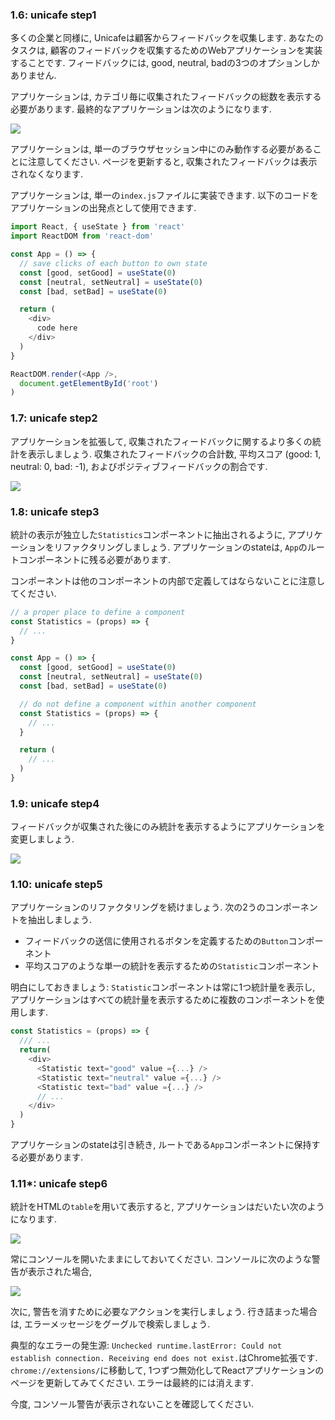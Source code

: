 ### 1.6: unicafe step1
多くの企業と同様に, Unicafeは顧客からフィードバックを収集します.
あなたのタスクは, 顧客のフィードバックを収集するためのWebアプリケーションを実装することです.
フィードバックには, good, neutral, badの3つのオプションしかありません.

アプリケーションは, カテゴリ毎に収集されたフィードバックの総数を表示する必要があります.
最終的なアプリケーションは次のようになります.

<img src="https://fullstackopen.com/static/d4fe767d6d8eb46f1dd21334f5f9e46e/14be6/13e.png">

アプリケーションは, 単一のブラウザセッション中にのみ動作する必要があることに注意してください.
ページを更新すると, 収集されたフィードバックは表示されなくなります.

アプリケーションは, 単一の`index.js`ファイルに実装できます.
以下のコードをアプリケーションの出発点として使用できます.

```js
import React, { useState } from 'react'
import ReactDOM from 'react-dom'

const App = () => {
  // save clicks of each button to own state
  const [good, setGood] = useState(0)
  const [neutral, setNeutral] = useState(0)
  const [bad, setBad] = useState(0)

  return (
    <div>
      code here
    </div>
  )
}

ReactDOM.render(<App />,
  document.getElementById('root')
)
```

### 1.7: unicafe step2
アプリケーションを拡張して, 収集されたフィードバックに関するより多くの統計を表示しましょう.
収集されたフィードバックの合計数, 平均スコア (good: 1, neutral: 0, bad: -1), およびポジティブフィードバックの割合です.

<img src="https://fullstackopen.com/static/0a5d15ae9f055a15cb469b9c9223df41/14be6/14e.png">

### 1.8: unicafe step3
統計の表示が独立した`Statistics`コンポーネントに抽出されるように, アプリケーションをリファクタリングしましょう.
アプリケーションのstateは, `App`のルートコンポーネントに残る必要があります.

コンポーネントは他のコンポーネントの内部で定義してはならないことに注意してください.

```js
// a proper place to define a component
const Statistics = (props) => {
  // ...
}

const App = () => {
  const [good, setGood] = useState(0)
  const [neutral, setNeutral] = useState(0)
  const [bad, setBad] = useState(0)

  // do not define a component within another component
  const Statistics = (props) => {
    // ...
  }

  return (
    // ...
  )
}
```

### 1.9: unicafe step4
フィードバックが収集された後にのみ統計を表示するようにアプリケーションを変更しましょう.

<img src="https://fullstackopen.com/static/b453d7533ae85dcaf3eccf342a353c58/14be6/15e.png">

### 1.10: unicafe step5
アプリケーションのリファクタリングを続けましょう.
次の2うのコンポーネントを抽出しましょう.

- フィードバックの送信に使用されるボタンを定義するための`Button`コンポーネント
- 平均スコアのような単一の統計を表示するための`Statistic`コンポーネント

明白にしておきましょう: `Statistic`コンポーネントは常に1つ統計量を表示し,
アプリケーションはすべての統計量を表示するために複数のコンポーネントを使用します.

```js
const Statistics = (props) => {
  /// ...
  return(
    <div>
      <Statistic text="good" value ={...} />
      <Statistic text="neutral" value ={...} />
      <Statistic text="bad" value ={...} />
      // ...
    </div>
  )
}
```

アプリケーションのstateは引き続き, ルートである`App`コンポーネントに保持する必要があります.

### 1.11*: unicafe step6
統計をHTMLの`table`を用いて表示すると, アプリケーションはだいたい次のようになります.

<img src="https://fullstackopen.com/static/a74acccc17aafb02b3801ffa1fcc0fdc/14be6/16e.png">

常にコンソールを開いたままにしておいてください.
コンソールに次のような警告が表示された場合,

<img src="https://fullstackopen.com/static/d6f948307449c2673f28f1077ef4d789/14be6/17a.png">

次に, 警告を消すために必要なアクションを実行しましょう.
行き詰まった場合は, エラーメッセージをグーグルで検索しましょう.

典型的なエラーの発生源: `Unchecked runtime.lastError: Could not establish connection. Receiving end does not exist.`はChrome拡張です.
`chrome://extensions/`に移動して, 1つずつ無効化してReactアプリケーションのページを更新してみてください.
エラーは最終的には消えます.

今度, コンソール警告が表示されないことを確認してください.